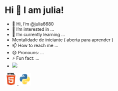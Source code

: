# Hi 👋 I am julia! 
- 👋 Hi, I’m @julia6680
- 👀 I’m interested in ...
- 🌱 I’m currently learning ...
- Mentalidade de iniciante ( aberta para aprender )
- 📫 How to reach me ...
- 😄 Pronouns: ...
- ⚡ Fun fact: ...
-  <img src="https://github-readme-stats.vercel.app/api?username=pr2tik1&show_icons=true&theme=bear" width="400">

<p align="left"> <a href="https://www.w3.org/html/" target="_blank"> <img src="https://raw.githubusercontent.com/devicons/devicon/master/icons/html5/html5-original-wordmark.svg" alt="html5" width="40" height="40"/> </a> <a href="https://developer.mozilla.org/en-US/docs/Web/JavaScript" target="_blank"> </a> <a href="https://www.python.org" target="_blank"> <img src="https://raw.githubusercontent.com/devicons/devicon/master/icons/python/python-original.svg" alt="python" width="40" height="40"/> </a> </p>

<!---
julia6680/julia6680 is a ✨ special ✨ repository because its `README.md` (this file) appears on your GitHub profile.
You can click the Preview link to take a look at your changes.






--->
